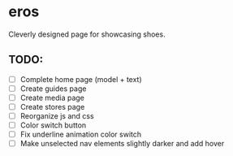 # eros
Cleverly designed page for showcasing shoes.

## TODO:
- [ ] Complete home page (model + text)
- [ ] Create guides page
- [ ] Create media page
- [ ] Create stores page
- [ ] Reorganize js and css
- [ ] Color switch button
- [ ] Fix underline animation color switch
- [ ] Make unselected nav elements slightly darker and add hover